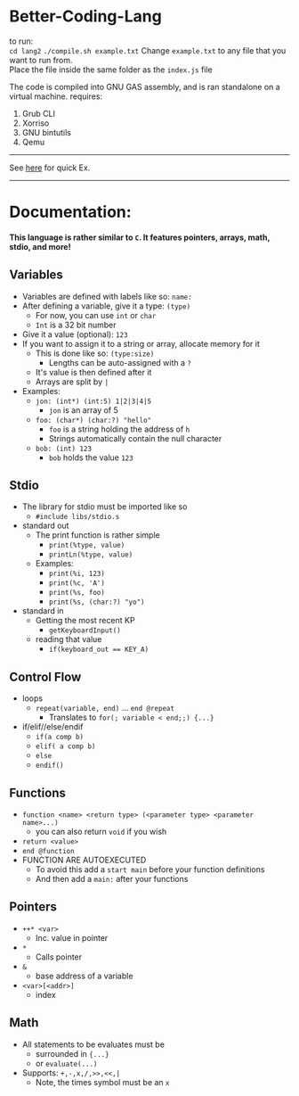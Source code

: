 # Better-Coding-Lang
to run:   
`cd lang2`
`./compile.sh example.txt`
Change `example.txt` to any file that you want to run from.  
Place the file inside the same folder as the `index.js` file

The code is compiled into GNU GAS assembly, and is ran standalone on a virtual machine.
requires:  
1. Grub CLI
2. Xorriso
3. GNU bintutils
4. Qemu
--- 
See [here](https://github.com/FISHARMNIC/Better-Coding-Lang/tree/main/lang2/programs) for quick Ex.

---
# Documentation:  
#### This language is rather similar to `C`. It features pointers, arrays, math, stdio, and more!

## Variables
* Variables are defined with labels like so: `name:`   
* After defining a variable, give it a type: `(type)`  
	* For now, you can use `int` or `char`
	* `Int` is a 32 bit number
* Give it a value (optional): `123`
* If you want to assign it to a string or array, allocate memory for it
	* This is done like so: `(type:size)`
		* Lengths can be auto-assigned with a `?`
	* It's value is then defined after it
	* Arrays are split by `|`
* Examples:
	* `jon: (int*) (int:5) 1|2|3|4|5`
		* `jon` is an array of 5
	* `foo: (char*) (char:?) "hello"`
		* `foo` is a string holding the address of `h`
		* Strings automatically contain the null character
	* `bob: (int) 123`
		* `bob` holds the value `123`

## Stdio
* The library for stdio must be imported like so
	* `#include libs/stdio.s`
* standard out
	* The print function is rather simple
		* `print(%type, value)`
		* `printLn(%type, value)`
	* Examples:
		* `print(%i, 123)`
		* `print(%c, 'A')`
		* `print(%s, foo)`
		* `print(%s, (char:?) "yo")`
* standard in
	* Getting the most recent KP
		* `getKeyboardInput()`
	* reading that value
		* `if(keyboard_out == KEY_A)`

## Control Flow
* loops
	* `repeat(variable, end)` ... `end @repeat`
		* Translates to `for(; variable < end;;) {...}`
* if/elif//else/endif
	* `if(a comp b)`
	* `elif( a comp b)`
	* `else`
	* `endif()`

## Functions
* `function <name> <return type> (<parameter type> <parameter name>...)`
	* you can also return `void` if you wish
* `return <value>`
* `end @function`
* FUNCTION ARE AUTOEXECUTED
	* To avoid this add a `start main` before your function definitions
	* And then add a `main:` after your functions

## Pointers
* `++* <var>` 
	* Inc. value in pointer
* `*`
	* Calls pointer
* `&`
	* base address of a variable
* `<var>[<addr>]`
	* index

## Math
* All statements to be evaluates must be
	* surrounded in `{...}`
	* or `evaluate(...)`
* Supports: `+,-,x,/,>>,<<,|`
	* Note, the times symbol must be an `x`

